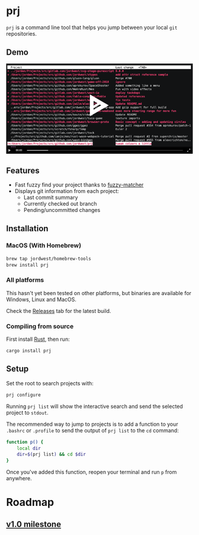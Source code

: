 # prj

`prj` is a command line tool that helps you jump between your local `git` repositories.

## Demo

[![screenshot of demo](./doc/asciinema-screen.png)](https://asciinema.org/a/296118)

## Features

- Fast fuzzy find your project thanks to [fuzzy-matcher](https://github.com/lotabout/fuzzy-matcher)
- Displays git information from each project:
  - Last commit summary
  - Currently checked out branch
  - Pending/uncommitted changes

## Installation

### MacOS (With Homebrew)

```sh
brew tap jordwest/homebrew-tools
brew install prj
```

### All platforms

This hasn't yet been tested on other platforms, but binaries are available for Windows, Linux and MacOS.

Check the [Releases](https://github.com/jordwest/prj/releases) tab for the latest build.

### Compiling from source

First install [Rust](https://www.rust-lang.org/tools/install), then run:

```
cargo install prj
```

## Setup

Set the root to search projects with:

```sh
prj configure
```

Running `prj list` will show the interactive search and send the selected project to `stdout`.

The recommended way to jump to projects is to add a function to your `.bashrc` or `.profile` to send the output of `prj list` to the `cd` command:

```sh
function p() {
	local dir
	dir=$(prj list) && cd $dir
}
```

Once you've added this function, reopen your terminal and run `p` from anywhere.

# Roadmap

## [v1.0 milestone](https://github.com/jordwest/prj/milestone/1)
